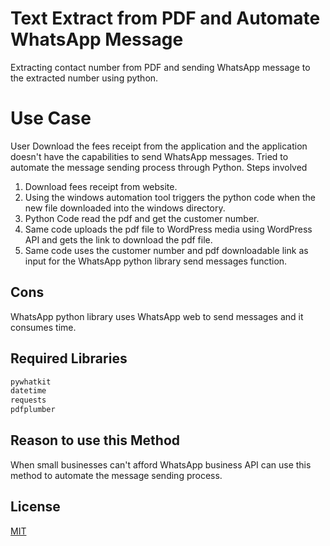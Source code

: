 # Text Extract from PDF and Automate WhatsApp Message
Extracting contact number from PDF and sending WhatsApp message to the extracted number using python. 

# Use Case

User Download the fees receipt from the application and the application doesn't have the capabilities to send WhatsApp messages. Tried to automate the message sending process through Python. Steps involved

1. Download fees receipt from website.
2. Using the windows automation tool triggers the python code when the new file downloaded into the windows directory.
3. Python Code read the pdf and get the customer number.
4. Same code uploads the pdf file to WordPress media using WordPress API and gets the link to download the pdf file.
5. Same code uses the customer number and pdf downloadable link as input for the WhatsApp python library send messages function.

## Cons

WhatsApp python library uses WhatsApp web to send messages and it consumes time.

## Required Libraries


```bash
pywhatkit
datetime
requests
pdfplumber
```

## Reason to use this Method

When small businesses can't afford WhatsApp business API can use this method to automate the message sending process.


## License
[MIT](https://choosealicense.com/licenses/mit/)
